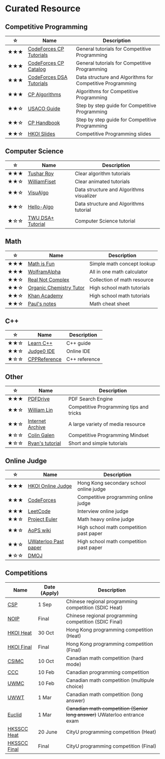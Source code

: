 # Curated Resource

## Competitive Programming
|☆|Name|Description|
|-----|-----|-----|
|★★★|[CodeForces CP Tutorials](https://codeforces.com/blog/entry/57282)|General tutorials for Competitive Programming|
|★★★|[CodeForces CP Catalog](https://codeforces.com/catalog)|General tutorials for Competitive Programming|
|★★★|[CodeForces DSA Tutorials](https://codeforces.com/blog/entry/13529)|Data structure and Algorithms for Competitive Programming|
|★★★|[CP Algorithms](https://cp-algorithms.com)|Algorithms for Competitive Programming|
|★★☆|[USACO Guide](https://usaco.guide)|Step by step guide for Competitive Programming|
|★★☆|[CP Handbook](https://cses.fi/book/book.pdf)|Step by step guide for Competitive Programming|
|★★☆|[HKOI Slides](https://hkoi.org/en/training-materials/2023/)|Competitive Programming slides|
## Computer Science
|☆|Name|Description|
|-----|-----|-----|
|★★★|[Tushar Roy](https://www.youtube.com/@tusharroy2525)|Clear algorithm tutorials|
|★★☆|[WilliamFiset](https://www.youtube.com/@WilliamFiset-videos)|Clear animated tutorials|
|★★☆|[VisuAlgo](https://visualgo.net/en)|Data structure and Algorithms visualizer|
|★★☆|[Hello-Algo](https://www.hello-algo.com/en)|Data structure and Algorithms tutorial|
|★☆☆|[TWU DSA+ Tutorial](https://web.ntnu.edu.tw/~algo/)|Computer Science tutorial|
## Math
|☆|Name|Description|
|-----|-----|-----|
|★★★|[Math is Fun](https://www.mathsisfun.com/)|Simple math concept lookup|
|★★★|[WolframAlpha](https://www.wolframalpha.com/)|All in one math calculator|
|★★☆|[Real Not Complex](https://realnotcomplex.com/)|Collection of math resource|
|★★☆|[Organic Chemistry Tutor](https://www.youtube.com/@TheOrganicChemistryTutor)|High school math tutorials|
|★★☆|[Khan Academy](https://www.khanacademy.org)|High school math tutorials|
|★★☆|[Paul's notes](https://tutorial.math.lamar.edu/)|Math cheat sheet|

## C++
|☆|Name|Description|
|-----|-----|-----|
|★★☆|[Learn C++](https://www.learncpp.com/)|C++ guide|
|★★☆|[Judge0 IDE](https://ide.judge0.com/)|Online IDE|
|★☆☆|[CPPReference](https://en.cppreference.com/w/)|C++ reference|
## Other
|☆|Name|Description|
|-----|-----|-----|
|★★★|[PDFDrive](https://pdfdrive.com)|PDF Search Engine|
|★★☆|[William Lin](https://www.youtube.com/@tmwilliamlin168)|Competitive Programming tips and tricks|
|★★☆|[Internet Archive](https://archive.org/)|A large variety of media resource|
|★☆☆|[Colin Galen](https://www.youtube.com/@ColinGalen)|Competitive Programming Mindset|
|★☆☆|[Ryan's tutorial](https://ryanstutorials.net/)|Short and simple tutorials|
## Online Judge
|☆|Name|Description|
|-----|-----|-----|
|★★★|[HKOI Online Judge](https://judge.hkoi.org/)|Hong Kong secondary school online judge|
|★★★|[CodeForces](https://codeforces.com/problemset)|Competitive programming online judge|
|★★★|[LeetCode](https://leetcode.com/problemset/)|Interview online judge|
|★★☆|[Project Euler](https://projecteuler.net/archives)|Math heavy online judge|
|★★☆|[AoPS wiki](https://artofproblemsolving.com/wiki/index.php?title=Main_Page)|High school math competition past paper|
|★★☆|[UWaterloo Past paper](https://www.cemc.uwaterloo.ca/contests/past_contests.html)|High school math competition past paper|
|★☆☆|[DMOJ](https://dmoj.ca/)|   |
## Competitions
|Name|Date (Apply)|Description|
|-----|-----|-----|
|[CSP](https://hkoi.org/zh/sdic-intro/)|1 Sep|Chinese regional programming competition (SDIC Heat)|
|[NOIP](https://hkoi.org/zh/sdic-intro/)|Final|Chinese regional programming competition (SDIC Final)|
|[HKOI Heat](https://hkoi.org/en/)|30 Oct|Hong Kong programming competition (Heat)|
|[HKOI Final](https://hkoi.org/en/)|Final|Hong Kong programming competition (Final)|
|[CSIMC](https://cemc.uwaterloo.ca/contests/csimc.html)|10 Oct|Canadian math competition (hard mode)|
|[CCC](https://cemc.uwaterloo.ca/contests/ccc-cco.html)|10 Feb|Canadian programming competition|
|[UWMC](https://cemc.uwaterloo.ca/contests/pcf.html)|10 Feb|Canadian math competition (multipule choice)|
|[UWWT](https://cemc.uwaterloo.ca/contests/fgh.html)|1 Mar|Canadian math competition (long answer)|
|[Euclid](https://cemc.uwaterloo.ca/contests/euclid.html)|1 Mar|~~Canadian math competition (Senior long answer)~~ UWaterloo entrance exam|
|[HKSSCC Heat](https://www.cs.cityu.edu.hk/~hksc/)|20 June|CityU programming competition (Heat)|
|[HKSSCC Final](https://www.cs.cityu.edu.hk/~hksc/)|Final|CityU programming competition (Final)|
